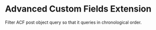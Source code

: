 # Advanced Custom Fields Extension
Filter ACF post object query so that it queries in chronological order.